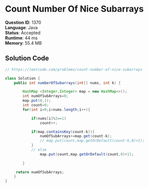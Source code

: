 # Count Number Of Nice Subarrays

**Question ID**: 1370  
**Language**: Java  
**Status**: Accepted  
**Runtime**: 44 ms  
**Memory**: 55.4 MB  

## Solution Code
```java
// https://leetcode.com/problems/count-number-of-nice-subarrays

class Solution {
    public int numberOfSubarrays(int[] nums, int k) {

        HashMap <Integer,Integer> map = new HashMap<>();
        int numOfSubArrays=0;
        map.put(0,1);
        int count=0;
        for(int i=0;i<nums.length;i++){

            if(nums[i]%2==1)
                count++;

            if(map.containsKey(count-k)){
                numOfSubArrays+=map.get(count-k);
                // map.put(count,map.getOrDefault(count-k,0)+1);
            }
            // else
                map.put(count,map.getOrDefault(count,0)+1);
            
        }

     return numOfSubArrays;  
    }
}
```
